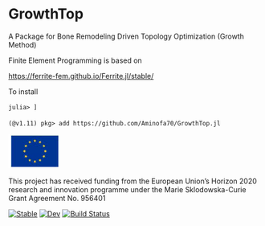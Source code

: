 # GrowthTop

A Package for Bone Remodeling Driven Topology Optimization (Growth Method)


Finite Element Programming is based on

https://ferrite-fem.github.io/Ferrite.jl/stable/

To install

```
julia> ]

(@v1.11) pkg> add https://github.com/Aminofa70/GrowthTop.jl
```

![Flag Image](images/flag.png) 

This project has received funding from the European Union’s Horizon 2020
research and innovation programme under the Marie Sklodowska-Curie Grant
Agreement No. 956401

[![Stable](https://img.shields.io/badge/docs-stable-blue.svg)](https://Aminofa70.github.io/GrowthTop.jl/stable/)
[![Dev](https://img.shields.io/badge/docs-dev-blue.svg)](https://Aminofa70.github.io/GrowthTop.jl/dev/)
[![Build Status](https://github.com/Aminofa70/GrowthTop.jl/actions/workflows/CI.yml/badge.svg?branch=main)](https://github.com/Aminofa70/GrowthTop.jl/actions/workflows/CI.yml?query=branch%3Amain)

